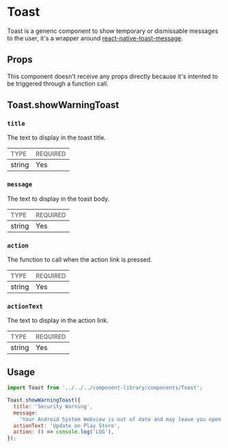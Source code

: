 # Toast

Toast is a generic component to show temporary or dismissable messages to the user, it's a wrapper around [react-native-toast-message](https://github.com/calintamas/react-native-toast-message).

## Props

This component doesn't receive any props directly because it's intented to be triggered through a function call.

## Toast.showWarningToast

### `title`

The text to display in the toast title.

| <span style="color:gray;font-size:14px">TYPE</span>    | <span style="color:gray;font-size:14px">REQUIRED</span> |
| :----------------------------------------------------- | :------------------------------------------------------ |
| string | Yes                                                     | 

### `message`

The text to display in the toast body.

| <span style="color:gray;font-size:14px">TYPE</span>    | <span style="color:gray;font-size:14px">REQUIRED</span> |
| :----------------------------------------------------- | :------------------------------------------------------ |
| string | Yes                                                     | 

### `action`

The function to call when the action link is pressed.

| <span style="color:gray;font-size:14px">TYPE</span>    | <span style="color:gray;font-size:14px">REQUIRED</span> |
| :----------------------------------------------------- | :------------------------------------------------------ |
| string | Yes                                                     | 

### `actionText`

The text to display in the action link.

| <span style="color:gray;font-size:14px">TYPE</span>    | <span style="color:gray;font-size:14px">REQUIRED</span> |
| :----------------------------------------------------- | :------------------------------------------------------ |
| string | Yes                                                     | 

## Usage

```javascript
import Toast from '../../../component-library/components/Toast';

Toast.showWarningToast({
  title: 'Security Warning',
  message:
    'Your Android System Webview is out of date and may leave you open to security risks.',
  actionText: 'Update on Play Store',
  action: () => console.log('LOG'),
});
```

